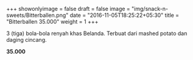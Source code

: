+++
showonlyimage = false
draft = false
image = "img/snack-n-sweets/Bitterballen.png"
date = "2016-11-05T18:25:22+05:30"
title = "Bitterballen 35.000"
weight = 1
+++

3 (tiga) bola-bola renyah khas Belanda. Terbuat dari mashed potato dan daging cincang.

**35.000**